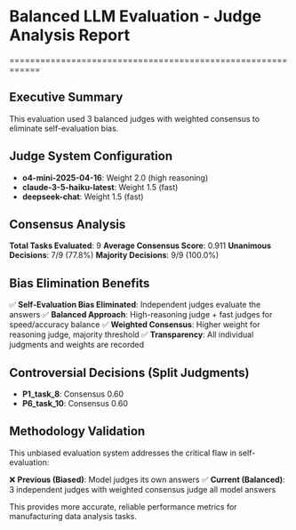 # Balanced LLM Evaluation - Judge Analysis Report
============================================================

## Executive Summary

This evaluation used 3 balanced judges with weighted consensus to eliminate self-evaluation bias.

## Judge System Configuration

- **o4-mini-2025-04-16**: Weight 2.0 (high reasoning)
- **claude-3-5-haiku-latest**: Weight 1.5 (fast)
- **deepseek-chat**: Weight 1.5 (fast)

## Consensus Analysis

**Total Tasks Evaluated**: 9
**Average Consensus Score**: 0.911
**Unanimous Decisions**: 7/9 (77.8%)
**Majority Decisions**: 9/9 (100.0%)

## Bias Elimination Benefits

✅ **Self-Evaluation Bias Eliminated**: Independent judges evaluate the answers
✅ **Balanced Approach**: High-reasoning judge + fast judges for speed/accuracy balance
✅ **Weighted Consensus**: Higher weight for reasoning judge, majority threshold
✅ **Transparency**: All individual judgments and weights are recorded

## Controversial Decisions (Split Judgments)

- **P1_task_8**: Consensus 0.60
- **P6_task_10**: Consensus 0.60

## Methodology Validation

This unbiased evaluation system addresses the critical flaw in self-evaluation:

❌ **Previous (Biased)**: Model judges its own answers
✅ **Current (Balanced)**: 3 independent judges with weighted consensus judge all model answers

This provides more accurate, reliable performance metrics for manufacturing data analysis tasks.